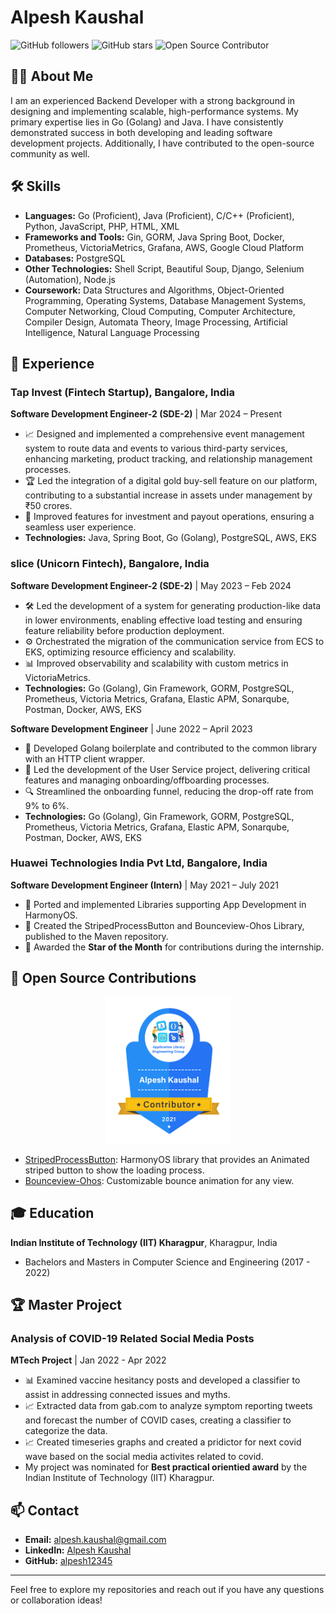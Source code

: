# Alpesh Kaushal

<!-- ![Profile Views](https://komarev.com/ghpvc/?username=alpesh12345) -->
![GitHub followers](https://img.shields.io/github/followers/alpesh12345?label=Follow&style=social)
![GitHub stars](https://img.shields.io/github/stars/alpesh12345?label=Stars&style=social)
![Open Source Contributor](https://img.shields.io/badge/Open%20Source-Contributor-brightgreen)

## 👨‍💻 About Me

I am an experienced Backend Developer with a strong background in designing and implementing scalable, high-performance systems. My primary expertise lies in Go (Golang) and Java. I have consistently demonstrated success in both developing and leading software development projects. Additionally, I have contributed to the open-source community as well.

## 🛠️ Skills

- **Languages:** Go (Proficient), Java (Proficient), C/C++ (Proficient), Python, JavaScript, PHP, HTML, XML
- **Frameworks and Tools:** Gin, GORM, Java Spring Boot, Docker, Prometheus, VictoriaMetrics, Grafana, AWS, Google Cloud Platform
- **Databases:** PostgreSQL
- **Other Technologies:** Shell Script, Beautiful Soup, Django, Selenium (Automation), Node.js
- **Coursework:** Data Structures and Algorithms, Object-Oriented Programming, Operating Systems, Database Management Systems, Computer Networking, Cloud Computing, Computer Architecture, Compiler Design, Automata Theory, Image Processing, Artificial Intelligence, Natural Language Processing

## 💼 Experience

### Tap Invest (Fintech Startup), Bangalore, India
**Software Development Engineer-2 (SDE-2)** | Mar 2024 – Present
- 📈 Designed and implemented a comprehensive event management system to route data and events to various third-party services, enhancing marketing, product tracking, and relationship management processes.
- 🏆 Led the integration of a digital gold buy-sell feature on our platform, contributing to a substantial increase in assets under management by ₹50 crores.
- 🔄 Improved features for investment and payout operations, ensuring a seamless user experience.
- **Technologies:** Java, Spring Boot, Go (Golang), PostgreSQL, AWS, EKS

### slice (Unicorn Fintech), Bangalore, India
**Software Development Engineer-2 (SDE-2)** | May 2023 – Feb 2024
- 🛠️ Led the development of a system for generating production-like data in lower environments, enabling effective load testing and ensuring feature reliability before production deployment.
- ⚙️ Orchestrated the migration of the communication service from ECS to EKS, optimizing resource efficiency and scalability.
- 📊 Improved observability and scalability with custom metrics in VictoriaMetrics.
- **Technologies:** Go (Golang), Gin Framework, GORM, PostgreSQL, Prometheus, Victoria Metrics, Grafana, Elastic APM, Sonarqube, Postman, Docker, AWS, EKS

**Software Development Engineer** | June 2022 – April 2023
- 🔧 Developed Golang boilerplate and contributed to the common library with an HTTP client wrapper.
- 🚀 Led the development of the User Service project, delivering critical features and managing onboarding/offboarding processes.
- 🔍 Streamlined the onboarding funnel, reducing the drop-off rate from 9% to 6%.
- **Technologies:** Go (Golang), Gin Framework, GORM, PostgreSQL, Prometheus, Victoria Metrics, Grafana, Elastic APM, Sonarqube, Postman, Docker, AWS, EKS

### Huawei Technologies India Pvt Ltd, Bangalore, India
**Software Development Engineer (Intern)** | May 2021 – July 2021
- 🔄 Ported and implemented Libraries supporting App Development in HarmonyOS.
- 🌟 Created the StripedProcessButton and Bounceview-Ohos Library, published to the Maven repository.
- 🏅 Awarded the **Star of the Month** for contributions during the internship.

## 🌟 Open Source Contributions

<!-- - ![Open Source Contributor](Intern_Star_of_Month_Certificate.png) -->
<p align="center">
  <img src="Contributor_Badge_ALPESH_KAUSHAL.png" alt="Contributor badge" width="200"/>
</p>

- [StripedProcessButton](https://github.com/applibgroup/StripedProcessButton): HarmonyOS library that provides an Animated striped button to show the loading process.
- [Bounceview-Ohos](https://github.com/applibgroup/Bounceview-Ohos): Customizable bounce animation for any view.

## 🎓 Education

**Indian Institute of Technology (IIT) Kharagpur**, Kharagpur, India
- Bachelors and Masters in Computer Science and Engineering (2017 - 2022)

## 🏆 Master Project

### Analysis of COVID-19 Related Social Media Posts
**MTech Project** | Jan 2022 - Apr 2022
- 📊 Examined vaccine hesitancy posts and developed a classifier to assist in addressing connected issues and myths.
- 📈 Extracted data from gab.com to analyze symptom reporting tweets and forecast the number of COVID cases, creating a classifier to categorize the data.
- 📈 Created timeseries graphs and created a pridictor for next covid wave based on the social media activites related to covid.
- My project was nominated for **Best practical orientied award** by the Indian Institute of Technology (IIT) Kharagpur.

## 📫 Contact

- **Email:** [alpesh.kaushal@gmail.com](mailto:alpesh.kaushal@gmail.com)
- **LinkedIn:** [Alpesh Kaushal](https://www.linkedin.com/in/alpesh-kaushal-42b763168/)
- **GitHub:** [alpesh12345](https://github.com/alpesh12345)

---

Feel free to explore my repositories and reach out if you have any questions or collaboration ideas!
